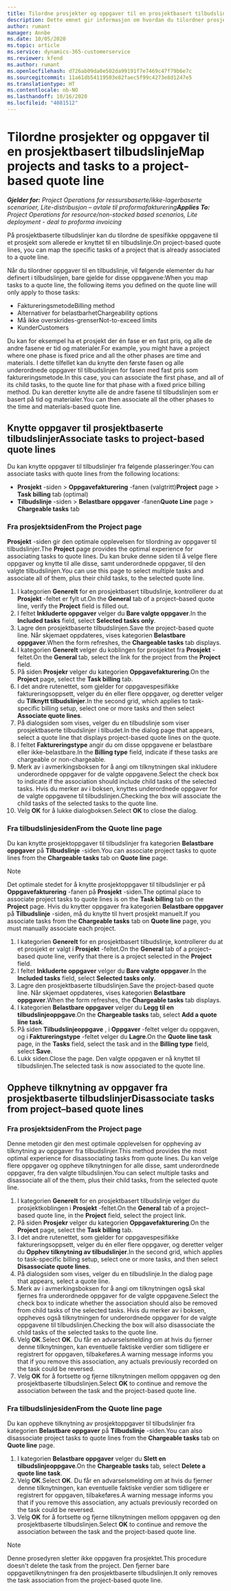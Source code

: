 ```yaml
---
title: Tilordne prosjekter og oppgaver til en prosjektbasert tilbudslinje
description: Dette emnet gir informasjon om hvordan du tilordner prosjekter og oppgaver til en prosjektbasert oppgavelinje.
author: rumant
manager: Annbe
ms.date: 10/05/2020
ms.topic: article
ms.service: dynamics-365-customerservice
ms.reviewer: kfend
ms.author: rumant
ms.openlocfilehash: d726ab09da0e502da99191f7e7469c47f79b6e7c
ms.sourcegitcommit: 11a61db54119503e82faec5f99c4273e8d1247e5
ms.translationtype: HT
ms.contentlocale: nb-NO
ms.lasthandoff: 10/16/2020
ms.locfileid: "4081512"
---
```

# <a name="map-projects-and-tasks-to-a-project-based-quote-line"></a><span data-ttu-id="0c5c6-103">Tilordne prosjekter og oppgaver til en prosjektbasert tilbudslinje</span><span class="sxs-lookup"><span data-stu-id="0c5c6-103">Map projects and tasks to a project-based quote line</span></span>

<span data-ttu-id="0c5c6-104">_**Gjelder for:** Project Operations for ressursbaserte/ikke-lagerbaserte scenarioer, Lite-distribusjon – avtale til proformafakturering_</span><span class="sxs-lookup"><span data-stu-id="0c5c6-104">_**Applies To:** Project Operations for resource/non-stocked based scenarios, Lite deployment - deal to proforma invoicing_</span></span>

<span data-ttu-id="0c5c6-105">På prosjektbaserte tilbudslinjer kan du tilordne de spesifikke oppgavene til et prosjekt som allerede er knyttet til en tilbudslinje.</span><span class="sxs-lookup"><span data-stu-id="0c5c6-105">On project-based quote lines, you can map the specific tasks of a project that is already associated to a quote line.</span></span>

<span data-ttu-id="0c5c6-106">Når du tilordner oppgaver til en tilbudslinje, vil følgende elementer du har definert i tilbudslinjen, bare gjelde for disse oppgavene:</span><span class="sxs-lookup"><span data-stu-id="0c5c6-106">When you map tasks to a quote line, the following items you defined on the quote line will only apply to those tasks:</span></span>

- <span data-ttu-id="0c5c6-107">Faktureringsmetode</span><span class="sxs-lookup"><span data-stu-id="0c5c6-107">Billing method</span></span>
- <span data-ttu-id="0c5c6-108">Alternativer for belastbarhet</span><span class="sxs-lookup"><span data-stu-id="0c5c6-108">Chargeability options</span></span>
- <span data-ttu-id="0c5c6-109">Må ikke overskrides-grenser</span><span class="sxs-lookup"><span data-stu-id="0c5c6-109">Not-to-exceed limits</span></span>
- <span data-ttu-id="0c5c6-110">Kunder</span><span class="sxs-lookup"><span data-stu-id="0c5c6-110">Customers</span></span>

<span data-ttu-id="0c5c6-111">Du kan for eksempel ha et prosjekt der én fase er en fast pris, og alle de andre fasene er tid og materialer.</span><span class="sxs-lookup"><span data-stu-id="0c5c6-111">For example, you might have a project where one phase is fixed price and all the other phases are time and materials.</span></span> <span data-ttu-id="0c5c6-112">I dette tilfellet kan du knytte den første fasen og alle underordnede oppgaver til tilbudslinjen for fasen med fast pris som faktureringsmetode.</span><span class="sxs-lookup"><span data-stu-id="0c5c6-112">In this case, you can associate the first phase, and all of its child tasks, to the quote line for that phase with a fixed price billing method.</span></span> <span data-ttu-id="0c5c6-113">Du kan deretter knytte alle de andre fasene til tilbudslinjen som er basert på tid og materialer.</span><span class="sxs-lookup"><span data-stu-id="0c5c6-113">You can then associate all the other phases to the time and materials-based quote line.</span></span>

## <a name="associate-tasks-to-project-based-quote-lines"></a><span data-ttu-id="0c5c6-114">Knytte oppgaver til prosjektbaserte tilbudslinjer</span><span class="sxs-lookup"><span data-stu-id="0c5c6-114">Associate tasks to project-based quote lines</span></span>

<span data-ttu-id="0c5c6-115">Du kan knytte oppgaver til tilbudslinjer fra følgende plasseringer:</span><span class="sxs-lookup"><span data-stu-id="0c5c6-115">You can associate tasks with quote lines from the following locations:</span></span>

- <span data-ttu-id="0c5c6-116">**Prosjekt** -siden > **Oppgavefakturering** -fanen (valgtritt)</span><span class="sxs-lookup"><span data-stu-id="0c5c6-116">**Project** page > **Task billing** tab (optimal)</span></span>
- <span data-ttu-id="0c5c6-117">**Tilbudslinje** -siden > **Belastbare oppgaver** -fanen</span><span class="sxs-lookup"><span data-stu-id="0c5c6-117">**Quote Line** page > **Chargeable tasks** tab</span></span> 

### <a name="from-the-project-page"></a><span data-ttu-id="0c5c6-118">Fra prosjektsiden</span><span class="sxs-lookup"><span data-stu-id="0c5c6-118">From the Project page</span></span>

<span data-ttu-id="0c5c6-119">**Prosjekt** -siden gir den optimale opplevelsen for tilordning av oppgaver til tilbudslinjer.</span><span class="sxs-lookup"><span data-stu-id="0c5c6-119">The **Project** page provides the optimal experience for associating tasks to quote lines.</span></span> <span data-ttu-id="0c5c6-120">Du kan bruke denne siden til å velge flere oppgaver og knytte til alle disse, samt underordnede oppgaver, til den valgte tilbudslinjen.</span><span class="sxs-lookup"><span data-stu-id="0c5c6-120">You can use this page to select multiple tasks and associate all of them, plus their child tasks, to the selected quote line.</span></span>

1. <span data-ttu-id="0c5c6-121">I kategorien **Generelt** for en prosjektbasert tilbudslinje, kontrollerer du at **Prosjekt** -feltet er fylt ut.</span><span class="sxs-lookup"><span data-stu-id="0c5c6-121">On the **General** tab of a project–based quote line, verify the **Project** field is filled out.</span></span>
2. <span data-ttu-id="0c5c6-122">I feltet **Inkluderte oppgaver** velger du **Bare valgte oppgaver**.</span><span class="sxs-lookup"><span data-stu-id="0c5c6-122">In the **Included tasks** field, select **Selected tasks only**.</span></span>
3. <span data-ttu-id="0c5c6-123">Lagre den prosjektbaserte tilbudslinjen.</span><span class="sxs-lookup"><span data-stu-id="0c5c6-123">Save the project-based quote line.</span></span> <span data-ttu-id="0c5c6-124">Når skjemaet oppdateres, vises kategorien **Belastbare oppgaver**.</span><span class="sxs-lookup"><span data-stu-id="0c5c6-124">When the form refreshes, the **Chargeable tasks** tab displays.</span></span>
4. <span data-ttu-id="0c5c6-125">I kategorien **Generelt** velger du koblingen for prosjektet fra **Prosjekt** -feltet.</span><span class="sxs-lookup"><span data-stu-id="0c5c6-125">On the **General** tab, select the link for the project from the **Project** field.</span></span>
5. <span data-ttu-id="0c5c6-126">På siden **Prosjekr** velger du kategorien **Oppgavefakturering**.</span><span class="sxs-lookup"><span data-stu-id="0c5c6-126">On the **Project** page, select the **Task billing** tab.</span></span>
6. <span data-ttu-id="0c5c6-127">I det andre rutenettet, som gjelder for oppgavespesifikke faktureringsoppsett, velger du én eller flere oppgaver, og deretter velger du **Tilknytt tilbudslinjer**.</span><span class="sxs-lookup"><span data-stu-id="0c5c6-127">In the second grid, which applies to task-specific billing setup, select one or more tasks and then select **Associate quote lines**.</span></span>
7. <span data-ttu-id="0c5c6-128">På dialogsiden som vises, velger du en tilbudslinje som viser prosjektbaserte tilbudslinjer i tilbudet.</span><span class="sxs-lookup"><span data-stu-id="0c5c6-128">In the dialog page that appears, select a quote line that displays project-based quote lines on the quote.</span></span>
8. <span data-ttu-id="0c5c6-129">I feltet **Faktureringstype** angir du om disse oppgavene er belastbare eller ikke-belastbare.</span><span class="sxs-lookup"><span data-stu-id="0c5c6-129">In the **Billing type** field, indicate if these tasks are chargeable or non-chargeable.</span></span>
9. <span data-ttu-id="0c5c6-130">Merk av i avmerkingsboksen for å angi om tilknytningen skal inkludere underordnede oppgaver for de valgte oppgavene.</span><span class="sxs-lookup"><span data-stu-id="0c5c6-130">Select the check box to indicate if the association should include child tasks of the selected tasks.</span></span> <span data-ttu-id="0c5c6-131">Hvis du merker av i boksen, knyttes underordnede oppgaver for de valgte oppgavene til tilbudslinjen.</span><span class="sxs-lookup"><span data-stu-id="0c5c6-131">Checking the box will associate the child tasks of the selected tasks to the quote line.</span></span>
10. <span data-ttu-id="0c5c6-132">Velg **OK** for å lukke dialogboksen.</span><span class="sxs-lookup"><span data-stu-id="0c5c6-132">Select **OK** to close the dialog.</span></span>

### <a name="from-the-quote-line-page"></a><span data-ttu-id="0c5c6-133">Fra tilbudslinjesiden</span><span class="sxs-lookup"><span data-stu-id="0c5c6-133">From the Quote line page</span></span>

<span data-ttu-id="0c5c6-134">Du kan knytte prosjektoppgaver til tilbudslinjer fra kategorien **Belastbare oppgaver** på **Tilbudslinje** -siden.</span><span class="sxs-lookup"><span data-stu-id="0c5c6-134">You can associate project tasks to quote lines from the **Chargeable tasks** tab on **Quote line** page.</span></span>

>[!NOTE]
><span data-ttu-id="0c5c6-135">Det optimale stedet for å knytte prosjektoppgaver til tilbudslinjer er på **Oppgavefakturering** -fanen på **Prosjekt** -siden.</span><span class="sxs-lookup"><span data-stu-id="0c5c6-135">The optimal place to associate project tasks to quote lines is on the **Task billing** tab on the **Project** page.</span></span> <span data-ttu-id="0c5c6-136">Hvis du knytter oppgaver fra kategorien **Belastbare oppgaver** på **Tilbudslinje** -siden, må du knytte til hvert prosjekt manuelt.</span><span class="sxs-lookup"><span data-stu-id="0c5c6-136">If you associate tasks from the **Chargeable tasks** tab on **Quote line** page, you must manually associate each project.</span></span>

1. <span data-ttu-id="0c5c6-137">I kategorien **Generelt** for en prosjektbasert tilbudslinje, kontrollerer du at et prosjekt er valgt i **Prosjekt** -feltet.</span><span class="sxs-lookup"><span data-stu-id="0c5c6-137">On the **General** tab of a project–based quote line, verify that there is a project selected in the **Project** field.</span></span>
2. <span data-ttu-id="0c5c6-138">I feltet **Inkluderte oppgaver** velger du **Bare valgte oppgaver**.</span><span class="sxs-lookup"><span data-stu-id="0c5c6-138">In the **Included tasks** field, select **Selected tasks only**.</span></span>
3. <span data-ttu-id="0c5c6-139">Lagre den prosjektbaserte tilbudslinjen.</span><span class="sxs-lookup"><span data-stu-id="0c5c6-139">Save the project-based quote line.</span></span> <span data-ttu-id="0c5c6-140">Når skjemaet oppdateres, vises kategorien **Belastbare oppgaver**.</span><span class="sxs-lookup"><span data-stu-id="0c5c6-140">When the form refreshes, the **Chargeable tasks** tab displays.</span></span>
4. <span data-ttu-id="0c5c6-141">I kategorien **Belastbare oppgaver** velger du **Legg til en tilbudslinjeoppgave**.</span><span class="sxs-lookup"><span data-stu-id="0c5c6-141">On the **Chargeable tasks** tab, select **Add a quote line task**.</span></span>
5. <span data-ttu-id="0c5c6-142">På siden **Tilbudslinjeoppgave** , i **Oppgaver** -feltet velger du oppgaven, og i **Faktureringstype** -feltet velger du **Lagre**.</span><span class="sxs-lookup"><span data-stu-id="0c5c6-142">On the **Quote line task** page, in the **Tasks** field, select the task and in the **Billing type** field, select **Save**.</span></span> 
6. <span data-ttu-id="0c5c6-143">Lukk siden.</span><span class="sxs-lookup"><span data-stu-id="0c5c6-143">Close the page.</span></span> <span data-ttu-id="0c5c6-144">Den valgte oppgaven er nå knyttet til tilbudslinjen.</span><span class="sxs-lookup"><span data-stu-id="0c5c6-144">The selected task is now associated to the quote line.</span></span>

## <a name="disassociate-tasks-from-projectbased-quote-lines"></a><span data-ttu-id="0c5c6-145">Oppheve tilknytning av oppgaver fra prosjektbaserte tilbudslinjer</span><span class="sxs-lookup"><span data-stu-id="0c5c6-145">Disassociate tasks from project–based quote lines</span></span>

### <a name="from-the-project-page"></a><span data-ttu-id="0c5c6-146">Fra prosjektsiden</span><span class="sxs-lookup"><span data-stu-id="0c5c6-146">From the Project page</span></span>

<span data-ttu-id="0c5c6-147">Denne metoden gir den mest optimale opplevelsen for oppheving av tilknytning av oppgaver fra tilbudslinjer.</span><span class="sxs-lookup"><span data-stu-id="0c5c6-147">This method provides the most optimal experience for disassociating tasks from quote lines.</span></span> <span data-ttu-id="0c5c6-148">Du kan velge flere oppgaver og oppheve tilknytningen for alle disse, samt underordnede oppgaver, fra den valgte tilbudslinjen.</span><span class="sxs-lookup"><span data-stu-id="0c5c6-148">You can select multiple tasks and disassociate all of the them, plus their child tasks, from the selected quote line.</span></span>

1. <span data-ttu-id="0c5c6-149">I kategorien **Generelt** for en prosjektbasert tilbudslinje velger du prosjektkoblingen i **Prosjekt** -feltet.</span><span class="sxs-lookup"><span data-stu-id="0c5c6-149">On the **General** tab of a project–based quote line, in the **Project** field, select the project link.</span></span>
2. <span data-ttu-id="0c5c6-150">På siden **Prosjekr** velger du kategorien **Oppgavefakturering**.</span><span class="sxs-lookup"><span data-stu-id="0c5c6-150">On the **Project** page, select the **Task billing** tab.</span></span>
3. <span data-ttu-id="0c5c6-151">I det andre rutenettet, som gjelder for oppgavespesifikke faktureringsoppsett, velger du én eller flere oppgaver, og deretter velger du **Opphev tilknytning av tilbudslinjer**.</span><span class="sxs-lookup"><span data-stu-id="0c5c6-151">In the second grid, which applies to task-specific billing setup, select one or more tasks, and then select **Disassociate quote lines**.</span></span>
4. <span data-ttu-id="0c5c6-152">På dialogsiden som vises, velger du en tilbudslinje.</span><span class="sxs-lookup"><span data-stu-id="0c5c6-152">In the dialog page that appears, select a quote line.</span></span>
5. <span data-ttu-id="0c5c6-153">Merk av i avmerkingsboksen for å angi om tilknytningen også skal fjernes fra underordnede oppgaver for de valgte oppgavene.</span><span class="sxs-lookup"><span data-stu-id="0c5c6-153">Select the check box to indicate whether the association should also be removed from child tasks of the selected tasks.</span></span> <span data-ttu-id="0c5c6-154">Hvis du merker av i boksen, oppheves også tilknytningen for underordnede oppgaver for de valgte oppgavene til tilbudslinjen.</span><span class="sxs-lookup"><span data-stu-id="0c5c6-154">Checking the box will also disassociate the child tasks of the selected tasks to the quote line.</span></span>
6. <span data-ttu-id="0c5c6-155">Velg **OK**.</span><span class="sxs-lookup"><span data-stu-id="0c5c6-155">Select **OK**.</span></span> <span data-ttu-id="0c5c6-156">Du får en advarselsmelding om at hvis du fjerner denne tilknytningen, kan eventuelle faktiske verdier som tidligere er registrert for oppgaven, tilbakeføres.</span><span class="sxs-lookup"><span data-stu-id="0c5c6-156">A warning message informs you that if you remove this association, any actuals previously recorded on the task could be reversed.</span></span> 
7. <span data-ttu-id="0c5c6-157">Velg **OK** for å fortsette og fjerne tilknytningen mellom oppgaven og den prosjektbaserte tilbudslinjen.</span><span class="sxs-lookup"><span data-stu-id="0c5c6-157">Select **OK** to continue and remove the association between the task and the project-based quote line.</span></span>

### <a name="from-the-quote-line-page"></a><span data-ttu-id="0c5c6-158">Fra tilbudslinjesiden</span><span class="sxs-lookup"><span data-stu-id="0c5c6-158">From the Quote line page</span></span>

<span data-ttu-id="0c5c6-159">Du kan oppheve tilknytning av prosjektoppgaver til tilbudslinjer fra kategorien **Belastbare oppgaver** på **Tilbudslinje** -siden.</span><span class="sxs-lookup"><span data-stu-id="0c5c6-159">You can also disassociate project tasks to quote lines from the **Chargeable tasks** tab on **Quote line** page.</span></span>

1. <span data-ttu-id="0c5c6-160">I kategorien **Belastbare oppgaver** velger du **Slett en tilbudslinjeoppgave**.</span><span class="sxs-lookup"><span data-stu-id="0c5c6-160">On the **Chargeable tasks** tab, select **Delete a quote line task**.</span></span>
2. <span data-ttu-id="0c5c6-161">Velg **OK**.</span><span class="sxs-lookup"><span data-stu-id="0c5c6-161">Select **OK**.</span></span> <span data-ttu-id="0c5c6-162">Du får en advarselsmelding om at hvis du fjerner denne tilknytningen, kan eventuelle faktiske verdier som tidligere er registrert for oppgaven, tilbakeføres.</span><span class="sxs-lookup"><span data-stu-id="0c5c6-162">A warning message informs you that if you remove this association, any actuals previously recorded on the task could be reversed.</span></span> 
3. <span data-ttu-id="0c5c6-163">Velg **OK** for å fortsette og fjerne tilknytningen mellom oppgaven og den prosjektbaserte tilbudslinjen.</span><span class="sxs-lookup"><span data-stu-id="0c5c6-163">Select **OK** to continue and remove the association between the task and the project-based quote line.</span></span>

>[!NOTE]
> <span data-ttu-id="0c5c6-164">Denne prosedyren sletter ikke oppgaven fra prosjektet.</span><span class="sxs-lookup"><span data-stu-id="0c5c6-164">This procedure doesn't delete the task from the project.</span></span> <span data-ttu-id="0c5c6-165">Den fjerner bare oppgavetilknytningen fra den prosjektbaserte tilbudslinjen.</span><span class="sxs-lookup"><span data-stu-id="0c5c6-165">It only removes the task association from the project-based quote line.</span></span>
